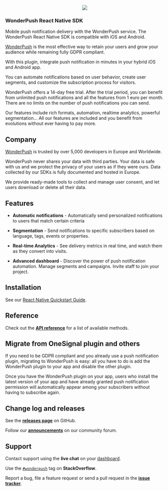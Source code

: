 <p align="center"><img src="https://cdn.by.wonderpush.com/assets/images/logo/logo-type-512x85.png"></p>

### WonderPush React Native SDK

Mobile push notification delivery with the WonderPush service. The WonderPush React Native SDK is compatible with iOS and Android.

[WonderPush](https://www.wonderpush.com) is the most effective way to retain your users and grow your audience while remaining fully GDPR compliant.

With this plugin, integrate push notification in minutes in your hybrid iOS and Android app.

You can automate notifications based on user behavior, create user segments, and customize the subscription process for visitors.

WonderPush offers a 14-day free trial.
After the trial period, you can benefit from unlimited push notifications and all the features from 1 euro per month. There are no limits on the number of push notifications you can send.

Our features include rich formats, automation, realtime analytics, powerful segmentation... All our features are included and you benefit from evolutions without ever having to pay more.

## Company
[WonderPush](https://www.wonderpush.com) is trusted by over 5,000 developers in Europe and Worldwide.

WonderPush never shares your data with third parties. Your data is safe with us and we protect the privacy of your users as if they were ours. Data collected by our SDKs is fully documented and hosted in Europe.

We provide ready-made tools to collect and manage user consent, and let users download or delete all their data.

## Features
* **Automatic notifications** - Automatically send personalized notifications to users that match certain criteria
* **Segmentation** - Send notifications to specific subscribers based on language, tags, events or properties.

* **Real-time Analytics** - See delivery metrics in real time, and watch them as they convert into visits.

* **Advanced dashboard** - Discover the power of push notification automation. Manage segments and campaigns. Invite staff to join your project.

## Installation

See our [React Native Quickstart Guide](https://docs.wonderpush.com/docs/react-native-push-notifications-quickstart).

## Reference

Check out the [**API reference**](https://docs.wonderpush.com/docs/react-native-sdk) for a list of available methods.

## Migrate from OneSignal plugin and others
If you need to be GDPR compliant and you already use a push notification plugin, migrating to WonderPush is easy: all you have to do is add the WonderPush plugin to your app and disable the other plugin.

Once you have the WonderPush plugin on your app, users who install the latest version of your app and have already granted push notification permission will automatically appear among your subscribers without having to subscribe again.


## Change log and releases

See the [**releases page**](https://github.com/wonderpush/react-native-wonderpush/releases) on GitHub.

Follow our [**announcements**](https://docs.wonderpush.com/changelog) on our community forum.

## Support

Contact support using the **live chat** on your [dashboard](https://dashboard.wonderpush.com/).

Use the [`#wonderpush`](https://stackoverflow.com/questions/tagged/wonderpush) tag on **StackOverflow**.

Report a bug, file a feature request or send a pull request in the [**issue tracker**](https://github.com/wonderpush/react-native-wonderpush/issues).
